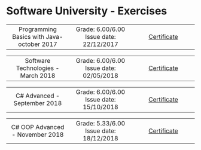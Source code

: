 # Software University - Exercises 


<table border="0" width="100%" cellspacing="1" cellpadding="3" align="center">
  <tr>
       <td align="center" width="33%">
        Programming Basics with Java- october 2017
       </td> 
       <td align="center" width="33%">
        Grade: 6.00/6.00 <br> Issue date: 22/12/2017
       </td> 
       <td align="center" width="33%">
         <a href="https://softuni.bg/certificates/details/50217/9efb074a">Certificate</a> 
       </td> 
  </tr>
</table>

<table border="0" width="100%" cellspacing="1" cellpadding="3" align="center">
  <tr>
       <td align="center" width="33%">
        Software Technologies - March 2018
       </td> 
       <td align="center" width="33%">
        Grade: 6.00/6.00 <br> Issue date: 02/05/2018
       </td> 
       <td align="center" width="33%">
         <a href="https://softuni.bg/certificates/details/54312/0dcd0e87">Certificate</a> 
       </td> 
  </tr>
</table>


<table border="0" width="100%" cellspacing="1" cellpadding="3" align="center">
  <tr>
       <td align="center" width="33%">
        C# Advanced - September 2018
       </td> 
       <td align="center" width="33%">
        Grade: 6.00/6.00 <br> Issue date: 15/10/2018
       </td> 
       <td align="center" width="33%">
         <a href="https://softuni.bg/certificates/details/57972/81164391">Certificate</a> 
       </td> 
  </tr>
</table>


<table border="0" width="100%" cellspacing="1" cellpadding="3" align="center">
  <tr>
       <td align="center" width="33%">
        C# OOP Advanced - November 2018
       </td> 
       <td align="center" width="33%">
        Grade: 5.33/6.00 <br> Issue date: 18/12/2018
       </td> 
       <td align="center" width="33%">
         <a href="https://softuni.bg/certificates/details/61175/5b2a6856">Certificate</a> 
       </td> 
  </tr>
</table>
